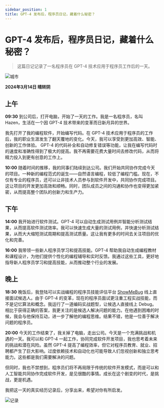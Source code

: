 ```yaml
---
sidebar_position: 1
title: GPT-4 发布后，程序员日记，藏着什么秘密？
---
```




# GPT-4 发布后，程序员日记，藏着什么秘密？

> 这篇日记记录了一名程序员在 GPT-4 技术应用于程序员工作后的一天。
> 

![城市](https://ipic.qinglion.com/20230328161144)

**2024年3月14日 晴转阴**

## 上午

**09:30** 到公司后，打开电脑，开始了一天的工作。我是一名程序员，名叫 Hazen，生活在一个因 GPT-4 技术带来的变革而日新月异的世界。

我先打开了我的编程软件，开始编写代码。在 GPT-4 技术应用于程序员的工作后，我的职业生涯发生了翻天覆地的变化。今天，我可以享受到更加高效、智能、创新的工作体验。 GPT-4 的代码补全和自动修复错误等功能，让我在编写代码时的速度和准确性得到了极大的提高。我不再需要花费大量时间去修改代码，从而将精力投入到更有创意的工作上。

**10:00** 随着时间的推移，我的同事们陆续到达公司。我们开始共同协作完成今天的项目。一种新的编程范式的诞生——自然语言编程，较低了编程门槛。现在，不仅有专业的程序员，还可以让非技术人员参与到软件开发中，共同协作完成项目。这让项目的开发更加高效和顺畅。同时，团队成员之间的沟通和协作也变得更加紧密，从而提高整个团队的创新力和生产力。

## 下午

**14:00** 我开始进行软件测试。GPT-4 可以自动生成测试用例并智能分析测试结果，从而提高软件测试效率。我可以快速生成大量的测试用例，并快速分析测试结果，从而大大缩短测试周期和提高测试质量。这让我有更多的时间去关注项目的优化和完善。

**16:00** 我带领一些新人程序员学习和提高技能。GPT-4 帮助我自动生成编程教材和课程设计，为他们提供个性化的编程辅导和实时反馈。我通过这些工具，更好地指导新人程序员学习和提高技能，从而推动整个行业的发展。

## 晚上

**18:30** 晚饭后，我登陆可以实战编程的程序员技能评估平台 [ShowMeBug](http://ShowMeBug.com) 线上直接面试候选人。由于 GPT-4 的变革，现在的程序员面试更注重工程实战技能，而不是记忆算法和概念。我运行了一道编码实战题型，让候选人直接线上 Debug。相比于获得正确的答案，我更关注的是候选人解决问题的能力。在他遇到困难的时候，我会与他保持互动，进一步了解他的编程思维。结果不错，他是一位善于解决问题的程序员。

**20:00** 今天的工作结束了，我关掉了电脑，走出公司。今天是一个充满挑战和机遇的一天。我可以和 GPT-4 一起工作，协同完成软件开发项目，我也思考着未来的挑战和潜在风险。虽然 GPT-4 提高了编程效率，但它对程序员教育、就业、招聘都产生了巨大影响。过度依赖技术和自动化也可能导致人们忽视创新和独立思考能力。这些都是我们需要解决的问题。

但同时，我也不禁想到，程序员们将不再局限于传统的软件开发模式，而是可以和人工智能共同协作完成软件开发，是见很酷的事情。成长在这个剧变的时代，是挑战，更是机遇。

我把这一天的真实经历记录后，分享出来，希望对你有所启发。

![记录](https://ipic.qinglion.com/20230328161229)